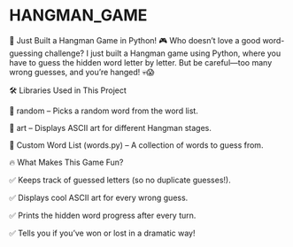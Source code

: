 # HANGMAN_GAME

🚀 Just Built a Hangman Game in Python! 🎮
Who doesn’t love a good word-guessing challenge? I just built a Hangman game using Python, where you have to guess the hidden word letter by letter. But be careful—too many wrong guesses, and you’re hanged! 💀😱

🛠️ Libraries Used in This Project

🔹 random – Picks a random word from the word list.

🔹 art – Displays ASCII art for different Hangman stages.

🔹 Custom Word List (words.py) – A collection of words to guess from.

🔥 What Makes This Game Fun?

✅ Keeps track of guessed letters (so no duplicate guesses!).

✅ Displays cool ASCII art for every wrong guess.

✅ Prints the hidden word progress after every turn.

✅ Tells you if you’ve won or lost in a dramatic way!
